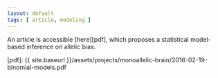 ```yaml
---
layout: default
tags: [ article, modeling ]
---
```


An article is accessible [here][pdf], which proposes a statistical model-based inference on allelic bias.

[pdf]: {{ site.baseurl }}/assets/projects/monoallelic-brain/2016-02-19-binomial-models.pdf
<!-- MathJax scripts -->
<script type="text/javascript" src="https://cdn.mathjax.org/mathjax/latest/MathJax.js?config=TeX-AMS-MML_HTMLorMML"></script>
